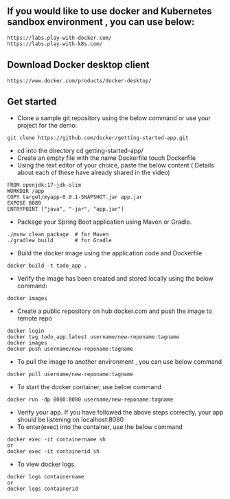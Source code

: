 ## If you would like to use docker and Kubernetes sandbox environment , you can use below:
```
https://labs.play-with-docker.com/
https://labs.play-with-k8s.com/
```
## Download Docker desktop client
```
https://www.docker.com/products/docker-desktop/
```
## Get started
  - Clone a sample git repository using the below command or use your project for the demo:
```
git clone https://github.com/docker/getting-started-app.git
```
  - cd into the directory
cd getting-started-app/
  - Create an empty file with the name Dockerfile
touch Dockerfile
  - Using the text editor of your choice, paste the below content ( Details about each of these have already shared in the video)
```
FROM openjdk:17-jdk-slim
WORKDIR /app
COPY target/myapp-0.0.1-SNAPSHOT.jar app.jar
EXPOSE 8080
ENTRYPOINT ["java", "-jar", "app.jar"]
```
  - Package your Spring Boot application using Maven or Gradle.
```
./mvnw clean package  # for Maven
./gradlew build       # for Gradle
```
  - Build the docker image using the application code and Dockerfile
```
docker build -t todo_app .
```
  - Verify the image has been created and stored locally using the below command:
```
docker images
```
  - Create a public repository on hub.docker.com and push the image to remote repo
```
docker login
docker tag todo_app:latest username/new-reponame:tagname
docker images
docker push username/new-reponame:tagname
```
  - To pull the image to another environment , you can use below command
```
docker pull username/new-reponame:tagname
```
  - To start the docker container, use below command
```
docker run -dp 8080:8080 username/new-reponame:tagname
```
  - Verify your app. If you have followed the above steps correctly, your app should be listening on localhost:8080
  - To enter(exec) into the container, use the below command
```
docker exec -it containername sh
or
docker exec -it containerid sh
```
  - To view docker logs
```
docker logs containername
or
docker logs containerid
```
